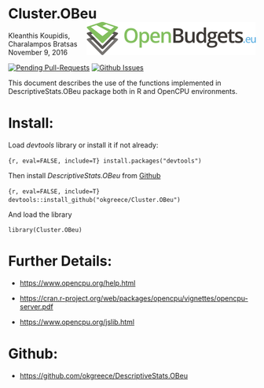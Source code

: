 Cluster.OBeu <img src="obeu_logo.png" align="right" />
================
Kleanthis Koupidis, Charalampos Bratsas
November 9, 2016

[![Pending Pull-Requests](http://githubbadges.herokuapp.com/okgreece/DescriptiveStats.OBeu/pulls.svg)](https://github.com/okgreece/DescriptiveStats.OBeu/pulls) [![Github Issues](http://githubbadges.herokuapp.com/okgreece/DescriptiveStats.OBeu/issues.svg)](https://github.com/okgreece/DescriptiveStats.OBeu/issues)

This document describes the use of the functions implemented in DescriptiveStats.OBeu package both in R and OpenCPU environments.

Install:
========

Load *devtools* library or install it if not already:

`{r, eval=FALSE, include=T} install.packages("devtools")`

Then install *DescriptiveStats.OBeu* from [Github](https://github.com/okgreece/DescriptiveStats.OBeu)

`{r, eval=FALSE, include=T} devtools::install_github("okgreece/Cluster.OBeu")`

And load the library

``` {r}
library(Cluster.OBeu)
```

Further Details:
================

-   <https://www.opencpu.org/help.html>

-   <https://cran.r-project.org/web/packages/opencpu/vignettes/opencpu-server.pdf>

-   <https://www.opencpu.org/jslib.html>

Github:
=======

-   <https://github.com/okgreece/DescriptiveStats.OBeu>
